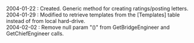 2004-01-22 :  Created.  Generic method for creating ratings/posting letters.    2004-01-29 :  Modified to retrieve templates from the [Templates] table instead of from local hard-drive.  2004-02-02 : Remove null param "()" from GetBridgeEngineer and GetChiefEngineer calls.